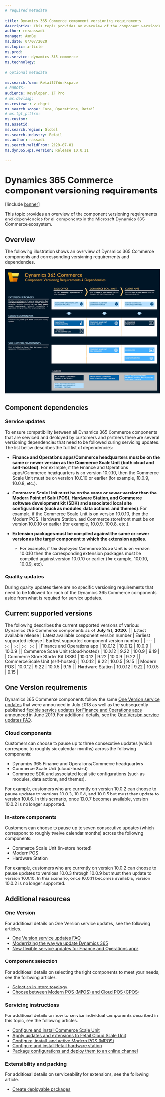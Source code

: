 ```yaml
---
# required metadata

title: Dynamics 365 Commerce component versioning requirements
description: This topic provides an overview of the component versioning requirements and dependencies for all components in the Microsoft Dynamics 365 Commerce ecosystem.
author: rezaassadi
manager: AnnBe
ms.date: 07/07/2020
ms.topic: article
ms.prod: 
ms.service: dynamics-365-commerce
ms.technology: 

# optional metadata

ms.search.form: RetailITWorkspace
# ROBOTS: 
audience: Developer, IT Pro
# ms.devlang: 
ms.reviewer: v-chgri
ms.search.scope: Core, Operations, Retail
# ms.tgt_pltfrm: 
ms.custom: 
ms.assetid: 
ms.search.region: Global
ms.search.industry: Retail
ms.author: rassadi
ms.search.validFrom: 2020-07-01
ms.dyn365.ops.version: Release 10.0.11

---
```


# Dynamics 365 Commerce component versioning requirements

[!include [banner](includes/banner.md)]

This topic provides an overview of the component versioning requirements and dependencies for all components in the Microsoft Dynamics 365 Commerce ecosystem.

## Overview

The following illustration shows an overview of Dynamics 365 Commerce components and corresponding versioning requirements and dependencies.

<a href="https://docs.microsoft.com/en-us/dynamics365/commerce/media/commerce-component-versioning.jpg" target="_blank">![Dynamics 365 Commerce Component Versioning Requirements and Dependencies](./media/commerce-component-versioning.jpg)</a>

## Component dependencies

### Service updates
To ensure compatibility between all Dynamics 365 Commerce components that are serviced and deployed by customers and partners there are several versioning dependencies that need to be followed during servicing updates. The list below describes the full list of dependencies:

- **Finance and Operations apps/Commerce headquarters must be on the same or newer version as the Commerce Scale Unit (both cloud and self-hosted)**.
  For example, if the Finance and Operations apps/Commerce headquarters is on version 10.0.10, then the Commerce Scale Unit must be on version 10.0.10 or earlier (for example, 10.0.9, 10.0.8, etc.).
 
- **Commerce Scale Unit must be on the same or newer version than the Modern Point of Sale (POS), Hardware Station, and Commerce software development kit (SDK) and associated local site configurations (such as modules, data actions, and themes)**.
  For example, if the Commerce Scale Unit is on version 10.0.10, then the Modern POS, Hardware Station, and Commerce storefront must be on version 10.0.10 or earlier (for example, 10.0.9, 10.0.8, etc.).
 
- **Extension packages must be compiled against the same or newer version as the target component to which the extension applies.**
  - For example, if the deployed Commerce Scale Unit is on version 10.0.10 then the corresponding extension packages must be compiled against version 10.0.10 or earlier (for example, 10.0.10, 10.0.9, etc).

### Quality updates

During quality updates there are no specific versioning requirements that need to be followed for each of the Dynamics 365 Commerce components aside from what is required for service updates.

## Current supported versions

The following describes the current supported versions of various Dynamics 365 Commerce components as of **July 1st, 2020**.
| | Latest available release | Latest available component version number | Earliest supported release | Earliest supported component version number |
| --- | :-: | :-: | :-: | :-: |
| Finance and Operations app | 10.0.12 | 10.0.12 | 10.0.9 | 10.0.9 |
| Commerce Scale Unit (cloud-hosted) | 10.0.12 | 9.22 | 10.0.9 | 9.19 |
| Commerce Store Starter Kit (SSK) | 10.0.12 | 9.22 | 10.0.9 | 9.22 |
| Commerce Scale Unit (self-hosted) | 10.0.12 | 9.22 | 10.0.5 | 9.15 |
| Modern POS | 10.0.12 | 9.22 | 10.0.5 | 9.15 |
| Hardware Station | 10.0.12 | 9.22 | 10.0.5 | 9.15 |

## One Version requirements

Dynamics 365 Commerce components follow the same [One Version service updates](https://cloudblogs.microsoft.com/dynamics365/bdm/2018/07/06/modernizing-the-way-we-update-dynamics-365/) that were announced in July 2018 as well as the subsequently published [flexible service updates for Finance and Operations apps](https://cloudblogs.microsoft.com/dynamics365/bdm/2019/06/03/new-flexible-service-updates-for-dynamics-365-for-finance-and-operations/) announced in June 2019. For additional details, see the [One Version service updates FAQ](../fin-ops-core/fin-ops/get-started/one-version.md).

### Cloud components

Customers can choose to pause up to three consecutive updates (which correspond to roughly six calendar months) across the following components:
- Dynamics 365 Finance and Operations/Commerce headquarters
- Commerce Scale Unit (cloud-hosted)
- Commerce SDK and associated local site configurations (such as modules, data actions, and themes).

For example, customers who are currently on version 10.0.2 can choose to pause updates to versions 10.0.3, 10.0.4, and 10.0.5 but must then update to version 10.0.6. In this scenario, once 10.0.7 becomes available, version 10.0.2 is no longer supported.

### In-store components

Customers can choose to pause up to seven consecutive updates (which correspond to roughly twelve calendar months) across the following components:
- Commerce Scale Unit (in-store hosted)
- Modern POS
- Hardware Station 

For example, customers who are currently on version 10.0.2 can choose to pause updates to versions 10.0.3 through 10.0.9 but must then update to version 10.0.10. In this scenario, once 10.0.11 becomes available, version 10.0.2 is no longer supported.

## Additional resources

### One Version
For additional details on One Version service updates, see the following articles.
- [One Version service updates FAQ](../fin-ops-core/fin-ops/get-started/one-version.md)
- [Modernizing the way we update Dynamics 365](https://cloudblogs.microsoft.com/dynamics365/bdm/2018/07/06/modernizing-the-way-we-update-dynamics-365/)
- [New flexible service updates for Finance and Operations apps](https://cloudblogs.microsoft.com/dynamics365/bdm/2019/06/03/new-flexible-service-updates-for-dynamics-365-for-finance-and-operations/)

### Component selection
For additional details on selecting the right components to meet your needs, see the following articles.
- [Select an in-store topology](dev-itpro/retail-in-store-topology.md)
- [Choose between Modern POS (MPOS) and Cloud POS (CPOS)](mpos-or-cpos.md)

### Servicing instructions
For additional details on how to service individual components described in this topic, see the following articles.
- [Configure and install Commerce Scale Unit](dev-itpro/retail-store-scale-unit-configuration-installation.md)
- [Apply updates and extensions to Retail Cloud Scale Unit](/fin-ops-core/dev-itpro/deployment/update-retail-channel.md)
- [Configure, install, and active Modern POS (MPOS)](retail-modern-pos-device-activation.md)
- [Configure and install Retail hardware station](retail-hardware-station-configuration-installation.md)
- [Package configurations and deploy them to an online channel](e-commerce-extensibility/package-deploy.md)

### Extensibility and packing
For additional details on serviceability for extensions, see the following article.
- [Create deployable packages](./dev-itpro/retail-sdk/retail-sdk-packaging.md)
